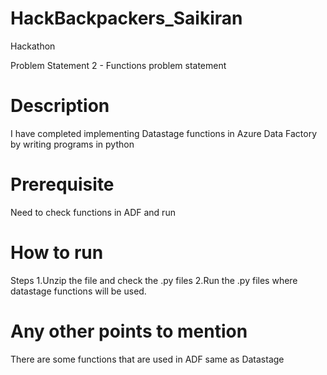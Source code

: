 # HackBackpackers_Saikiran
Hackathon

Problem Statement 2 - Functions problem statement
# Description

I have completed implementing Datastage functions in Azure Data Factory by writing programs in python

# Prerequisite
Need to check functions in ADF and run

# How to run
Steps
1.Unzip the file and check the .py files
2.Run the .py files where datastage functions will be used.

# Any other points to mention
There are some functions that are used in ADF same as Datastage
